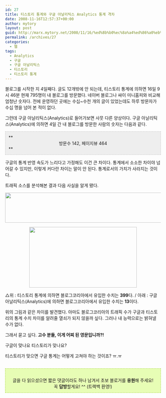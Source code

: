 ```yaml
---
id: 27
title: 티스토리 통계와 구글 아날리틱스 Analytics 통계 격차
date: 2008-11-16T12:57:37+00:00
author: mytory
layout: post
guid: http://marx.mytory.net/2008/11/16/%ed%8b%b0%ec%8a%a4%ed%86%a0%eb%a6%ac-%ed%86%b5%ea%b3%84%ec%99%80-%ea%b5%ac%ea%b8%80-%ec%95%84%eb%82%a0%eb%a6%ac%ed%8b%b1%ec%8a%a4-analytics-%ed%86%b5%ea%b3%84-%ea%b2%a9%ec%b0%a8/
permalink: /archives/27
categories:
  - 웹
tags:
  - Analytics
  - 구글
  - 구글 아날리틱스
  - 티스토리
  - 티스토리 통계
---
```

블로그를 시작한 지 4일째다. 글도 12개밖에 안 되는데, 티스토리 통계에 의하면 16일 9시 46분 현재 795명이 내 블로그를 방문했다. 네이버 블로그나 싸이 미니홈피와 비교해 엄청난 숫자다. 전에 운영하던 곳에는 수십~수천 개의 글이 있었는데도 하루 방문자가 수십 명을 넘어 본 적이 없다.


  


그런데 구글 아날리틱스(Analytics)로 들어가보면 사뭇 다른 양상이다. 구글 아날리틱스(Analytics)에 의하면 4일 간 내 블로그를 방문한 사람의 숫자는 다음과 같다.


  
<DIV class=txc-textbox style="BORDER-RIGHT: rgb(193,193,193) 1px dashed; PADDING-RIGHT: 10px; BORDER-TOP: rgb(193,193,193) 1px dashed; PADDING-LEFT: 10px; PADDING-BOTTOM: 10px; BORDER-LEFT: rgb(193,193,193) 1px dashed; PADDING-TOP: 10px; BORDER-BOTTOM: rgb(193,193,193) 1px dashed; BACKGROUND-COLOR: rgb(238,238,238)">**
  


<CENTER>
  방문수 142, 페이지뷰 464
</CENTER>**</DIV>


  


구글의 통계 반영 속도가 느리다고 가정해도 이건 큰 차이다. 통계에서 소소한 차이야 넘어갈 수 있지만, 이렇게 커다란 차이는 말이 안 된다. 통계로서의 가치가 사라지는 것이다.


  


트래픽 소스를 분석해본 결과 다음 사실을 알게 됐다.


  
<P align=center><img src="http://marx.mytory.net/wp-content/uploads/1/4920175277fa59Z.jpg" class="aligncenter" width="610" height="97" alt="" filename="blogkorea1.jpg" filemime="" />


  
<P align=center><img src="http://marx.mytory.net/wp-content/uploads/1/492017531ed6a9Z.jpg" class="aligncenter" width="348" height="196" alt="" filename="blogkorea2.jpg" filemime="" /></P>
  


△위 : 티스토리 통계에 의하면 블로그코리아에서 유입한 수치는 **399**다. / 아래 : 구글 아날리틱스(Analytics)에 의하면 블로그코리아에서 유입한 수치는 **13**이다.


  


위의 그림과 같은 차이를 발견했다. 아마도 블로그코리아의 트래픽 수가 구글과 티스토리의 통계 수치 차이를 알려줄 열쇠가 되지 않을까 싶다. 그러나 내 능력으로는 밝혀낼 수가 없다.


  


그래서 묻고 싶다. <SPAN class=Apple-style-span style="FONT-WEIGHT: bold">고수 분들, 이게 어찌 된 영문입니까?!</SPAN> 


  


구글이 맞나요 티스토리가 맞나요?


  


티스토리가 맞으면 구글 통계는 어떻게 고쳐야 하는 것이죠? ㅠ.ㅠ


  


<DIV>
  <br /> <DIV class=txc-textbox style="BORDER-RIGHT: rgb(159,211,49) 1px dashed; PADDING-RIGHT: 10px; BORDER-TOP: rgb(159,211,49) 1px dashed; PADDING-LEFT: 10px; PADDING-BOTTOM: 10px; BORDER-LEFT: rgb(159,211,49) 1px dashed; PADDING-TOP: 10px; BORDER-BOTTOM: rgb(159,211,49) 1px dashed; BACKGROUND-COLOR: rgb(231,253,181)"><br /> 
  
  <CENTER>
    글을 다 읽으셨으면 짧은 댓글이라도 하나 남겨서 초보 블로거를 <STRONG>응원</STRONG>해 주세요! <br /> 꼭 <STRONG>답방</STRONG>할게요! ^^ (트랙백 환영!)
  </CENTER>
</DIV></DIV></p>